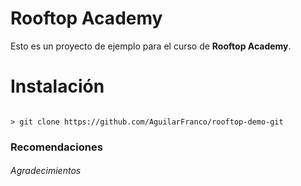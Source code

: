 # Rooftop Academy
Esto es un proyecto de ejemplo para el curso de **Rooftop Academy**.

# Instalación

```

> git clone https://github.com/AguilarFranco/rooftop-demo-git
```
### Recomendaciones

###### Agradecimientos